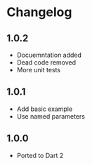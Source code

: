 # Changelog

## 1.0.2

* Docuemntation added
* Dead code removed
* More unit tests

## 1.0.1

* Add basic example
* Use named parameters

## 1.0.0

* Ported to Dart 2
